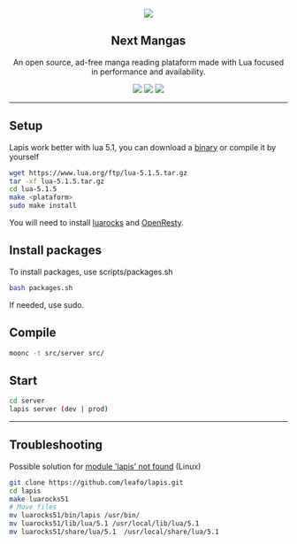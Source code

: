 <p align="center">
    <img src="https://avatars.githubusercontent.com/u/90077126" />
</p>
<h2 align="center">Next Mangas</h2>
<p align="center">
An open source, ad-free manga reading plataform made with Lua focused in performance and availability.
</p>
<p align="center">
    <img src="https://img.shields.io/badge/Lua%205.1.5-2e44e5.svg?&style=for-the-badge&logo=lua" />
    <img src="https://img.shields.io/badge/moonscript-f05a7f.svg?&style=for-the-badge" />
    <img src="https://img.shields.io/github/license/Next-Mangas/Next-Mangas?color=1dc36d&style=for-the-badge" />
</p>

---

## Setup

Lapis work better with lua 5.1, you can download a [binary](https://sourceforge.net/projects/luabinaries/files/5.1.5/) or compile it by yourself

```sh
wget https://www.lua.org/ftp/lua-5.1.5.tar.gz
tar -xf lua-5.1.5.tar.gz
cd lua-5.1.5
make <plataform>
sudo make install
```

You will need to install [luarocks](https://github.com/luarocks/luarocks/wiki/Download) and [OpenResty](https://openresty.org/en/installation.html).

## Install packages

To install packages, use scripts/packages.sh

```sh
bash packages.sh
```

If needed, use sudo.

## Compile

```sh
moonc -t src/server src/
```

## Start

```sh
cd server 
lapis server (dev | prod)
```

---

## Troubleshooting

Possible solution for [module 'lapis' not found](https://github.com/leafo/lapis/issues/309) (Linux)

```sh
git clone https://github.com/leafo/lapis.git
cd lapis
make luarocks51
# Move files
mv luarocks51/bin/lapis /usr/bin/
mv luarocks51/lib/lua/5.1 /usr/local/lib/lua/5.1
mv luarocks51/share/lua/5.1  /usr/local/share/lua/5.1
```